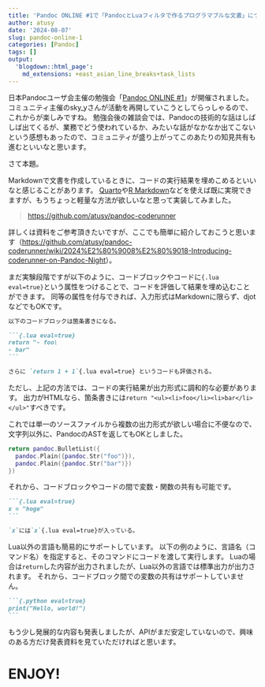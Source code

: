 ```yaml
---
title: 'Pandoc ONLINE #1で「PandocとLuaフィルタで作るプログラマブルな文書」について発表しました'
author: atusy
date: '2024-08-07'
slug: pandoc-online-1
categories: [Pandoc]
tags: []
output:
  'blogdown::html_page':
    md_extensions: +east_asian_line_breaks+task_lists
---
```



日本Pandocユーザ会主催の勉強会「[Pandoc ONLINE #1](https://pandoc-jp.connpass.com/event/323815/)」が開催されました。
コミュニティ主催のsky_yさんが活動を再開していこうとしてらっしゃるので、これからが楽しみですね。
勉強会後の雑談会では、Pandocの技術的な話はしばしば出てくるが、業務でどう使われているか、みたいな話がなかなか出てこないという感想もあったので、コミュニティが盛り上がってこのあたりの知見共有も進むといいなと思います。

さて本題。

Markdownで文書を作成しているときに、コードの実行結果を埋めこめるといいなと感じることがあります。
[Quarto](https://quarto.org/)や[R Markdown](https://rmarkdown.rstudio.com/)などを使えば既に実現できますが、もうちょっと軽量な方法が欲しいなと思って実装してみました。

> <https://github.com/atusy/pandoc-coderunner>

詳しくは資料をご参考頂きたいですが、ここでも簡単に紹介しておこうと思います（<https://github.com/atusy/pandoc-coderunner/wiki/2024%E2%80%9008%E2%80%9018-Introducing-coderunner-on-Pandoc-Night>）。

まだ実験段階ですが以下のように、コードブロックやコードに`{.lua eval=true}`という属性をつけることで、コードを評価して結果を埋め込むことができます。
同等の属性を付与できれば、入力形式はMarkdownに限らず、djotなどでもOKです。

```` markdown
以下のコードブロックは箇条書きになる。

```{.lua eval=true}
return "- foo\
- bar"
```

さらに `return 1 + 1`{.lua eval=true} というコードも評価される。
````

ただし、上記の方法では、コードの実行結果が出力形式に調和的な必要があります。
出力がHTMLなら、箇条書きには`return "<ul><li>foo</li><li>bar</li></ul>"`すべきです。

これでは単一のソースファイルから複数の出力形式が欲しい場合に不便なので、文字列以外に、PandocのASTを返してもOKとしました。

``` lua
return pandoc.BulletList({
  pandoc.Plain({pandoc.Str("foo")}),
  pandoc.Plain({pandoc.Str("bar")})
})
```

それから、コードブロックやコードの間で変数・関数の共有も可能です。

```` markdown
```{.lua eval=true}
x = "hoge"
```

`x`には`x`{.lua eval=true}が入っている。
````

Lua以外の言語も簡易的にサポートしています。
以下の例のように、言語名（コマンド名）を指定すると、そのコマンドにコードを渡して実行します。
Luaの場合は`return`した内容が出力されましたが、Lua以外の言語では標準出力が出力されます。
それから、コードブロック間での変数の共有はサポートしていません。

```` markdown
```{.python eval=true}
print("Hello, world!")
```
````

もう少し発展的な内容も発表しましたが、APIがまだ安定していないので、興味のある方だけ発表資料を見ていただければと思います。

# ENJOY!
